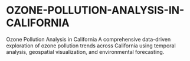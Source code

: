 # OZONE-POLLUTION-ANALYSIS-IN-CALIFORNIA
Ozone Pollution Analysis in California A comprehensive data-driven exploration of ozone pollution trends across California using temporal analysis, geospatial visualization, and environmental forecasting.
